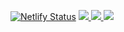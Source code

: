 [![Netlify Status](https://api.netlify.com/api/v1/badges/e3c5e01a-39f5-43f4-afdb-414369d99414/deploy-status)](https://app.netlify.com/sites/niansuhchatgpt/deploys)
  </a><a href="https://github.com/Niansuh/ChatGPT/releases">
    <img src="https://img.shields.io/github/downloads/Niansuh/ChatGPT/total?style=flat">
  </a> 
  <a href="https://github.com/Niansuh/ChatGPT/releases">
    <img src="https://img.shields.io/github/release/Niansuh/ChatGPT?style=flat">
  </a>
   <a target="_blank" href="https://github.com/Niansuh/ChatGPT/blob/main/LICENSE">
  <img src="https://img.shields.io/badge/license-MIT-blue.svg"/>
 </a>
